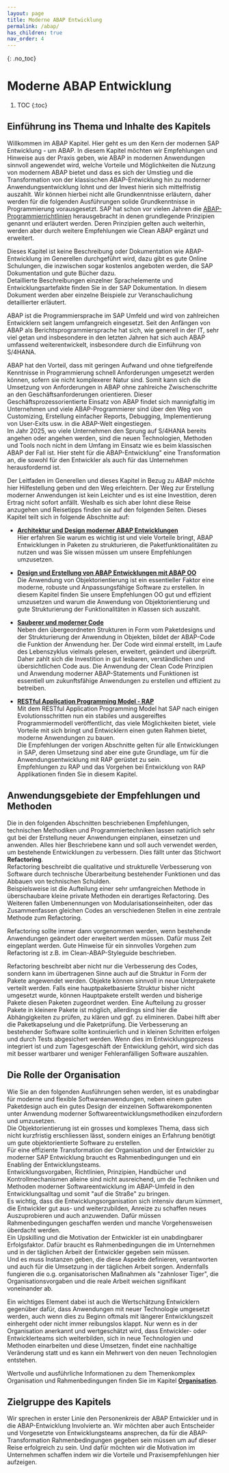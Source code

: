 ```yaml
---
layout: page
title: Moderne ABAP Entwicklung
permalink: /abap/
has_children: true
nav_order: 4
---
```


{: .no_toc}
# Moderne ABAP Entwicklung

1. TOC
{:toc}

## Einführung ins Thema und Inhalte des Kapitels

Willkommen im ABAP Kapitel. Hier geht es um den Kern der modernen SAP Entwicklung - um ABAP.  In diesem Kapitel möchten wir Empfehlungen und Hinweise aus der Praxis geben, wie ABAP in modernen Anwendungen sinnvoll angewendet wird, welche Vorteile und Möglichkeiten die Nutzung von modernem ABAP bietet und dass es sich der Umstieg und die Transformation von der klassischen ABAP-Entwicklung hin zu moderner Anwendungsentwicklung lohnt und der Invest hierin sich mittelfristig auszahlt. Wir können hierbei nicht alle Grundkenntnisse erläutern, daher werden für die folgenden Ausführungen solide Grundkenntnisse in Programmierung vorausgesetzt.
SAP hat schon vor vielen Jahren die [ABAP-Programmierrichtlinien](https://help.sap.com/doc/abapdocu_751_index_htm/7.51/de-DE/abenabap_pgl.htm) herausgebracht in denen grundlegende Prinzipien genannt und erläutert werden. Deren Prinzipien gelten auch weiterhin, werden aber durch weitere Empfehlungen wie Clean ABAP ergänzt und erweitert.  

Dieses Kapitel ist keine Beschreibung oder Dokumentation wie ABAP-Entwicklung im Generellen durchgeführt wird, dazu gibt es gute Online Schulungen, die inzwischen sogar kostenlos angeboten werden, die SAP Dokumentation und gute Bücher dazu.  
Detaillierte Beschreibungen einzelner Sprachelemente und Entwicklungsartefakte finden Sie in der SAP Dokumentation. In diesem Dokument werden aber einzelne Beispiele zur Veranschaulichung detaillierter erläutert.

ABAP ist die Programmiersprache im SAP Umfeld und wird von zahlreichen Entwicklern seit langem umfangreich eingesetzt. Seit den Anfängen von ABAP als Berichtsprogrammiersprache hat sich, wie generell in der IT, sehr viel getan und insbesondere in den letzten Jahren hat sich auch ABAP umfassend weiterentwickelt, insbesondere durch die Einführung von S/4HANA.  

ABAP hat den Vorteil, dass mit geringen Aufwand und ohne tiefgreifende Kenntnisse in Programmierung schnell Anforderungen umgesetzt werden können, sofern sie nicht komplexerer Natur sind. Somit kann sich die Umsetzung von Anforderungen in ABAP ohne zahlreiche Zwischenschritte an den Geschäftsanforderungen orientieren. Dieser Geschäftsprozessorientierte Einsatz von ABAP findet sich  mannigfaltig im Unternehmen und viele ABAP-Programmierer sind über den Weg von Customizing, Erstellung einfacher Reports, Debugging, Implementierung von User-Exits usw. in die ABAP-Welt eingestiegen.  
Im Jahr 2025, wo viele Unternehmen den Sprung auf S/4HANA bereits angehen oder angehen werden, sind die neuen Technologien, Methoden und Tools noch nicht in dem Umfang im Einsatz wie es beim klassischen ABAP der Fall ist. Hier steht für die ABAP-Entwicklung" eine Transformation an, die sowohl für den Entwickler als auch für das Unternehmen herausfordernd ist.

Der Leitfaden im Generellen und dieses Kapitel in Bezug zu ABAP möchte hier Hilfestellung geben und den Weg erleichtern.
Der Weg zur Erstellung moderner Anwendungen ist kein Leichter und es ist eine Investition, deren Ertrag nicht sofort anfällt. Weshalb es sich aber lohnt diese Reise anzugehen und Reisetipps finden sie auf den folgenden Seiten.
Dieses Kapitel teilt sich in folgende Abschnitte auf:

- [**Architektur und Design moderner ABAP Entwicklungen**](/ABAP-Leitfaden/abap/architecture_and_design)  
    Hier erfahren Sie warum es wichtig ist und viele Vorteile bringt, ABAP Entwicklungen in Paketen zu strukturieren, die Paketfunktionalitäten zu nutzen und was Sie wissen müssen um unsere Empfehlungen umzusetzen. 

- [**Design und Erstellung von ABAP Entwicklungen mit ABAP OO**](/ABAP-Leitfaden/abap/software_design_of_object_structur)  
    Die Anwendung von Objektorientierung ist ein essentieller Faktor eine moderne, robuste und Anpassungsfähige Software zu erstellen. In diesem Kapitel finden Sie unsere Empfehlungen OO gut und effizient umzusetzen und warum die Anwendung von Objektorientierung und gute Strukturierung der Funktionalitäten in Klassen sich auszahlt.

- [**Sauberer und moderner Code**](/ABAP-Leitfaden/abap/clean_and_modern_abap)  
    Neben den übergeordneten Strukturen in Form vom Paketdesigns und der Strukturierung der Anwendung in Objekten, bildet der ABAP-Code die Funktion der Anwendung her. Der Code wird einmal erstellt, im Laufe des Lebenszyklus vielmals gelesen, erweitert, geändert und überprüft. Daher zahlt sich die Investition in gut lesbaren, verständlichen und übersichtlichen Code aus. Die Anwendung der Clean Code Prinzipien und Anwendung moderner ABAP-Statements und Funktionen ist essentiell um zukunftsfähige Anwendungen zu erstellen und effizient zu betreiben.

- [**RESTful Application Programming Model - RAP**](/ABAP-Leitfaden/abap/restful_abap)  
    Mit dem RESTful Application Programming Model hat SAP nach einigen Evolutionsschritten nun ein stabiles und ausgereiftes Programmiermodell veröffentlicht, das viele Möglichkeiten bietet, viele Vorteile mit sich bringt und Entwicklern einen guten Rahmen bietet, moderne Anwendungen zu bauen.  
    Die Empfehlungen der vorigen Abschnitte gelten für alle Entwicklungen in SAP, deren Umsetzung sind aber eine gute Grundlage, um für die Anwendungsentwicklung mit RAP gerüstet zu sein.  
    Empfehlungen zu RAP und das Vorgehen bei Entwicklung von RAP Applikationen finden Sie in diesem Kapitel.

## Anwendungsgebiete der Empfehlungen und Methoden

Die in den folgenden Abschnitten beschriebenen Empfehlungen, technischen Methodiken und Programmiertechniken lassen natürlich sehr gut bei der Erstellung neuer Anwendungen einplanen, einsetzen und anwenden. Alles hier Beschriebene kann und soll auch verwendet werden, um bestehende Entwicklungen zu verbessern. Dies fällt unter das Stichwort **Refactoring**.  
Refactoring beschreibt die qualitative und strukturelle Verbesserung von Software durch technische Überarbeitung bestehender Funktionen und das Abbauen von technischen Schulden.  
Beispielsweise ist die Aufteilung einer sehr umfangreichen Methode in überschaubare kleine private Methoden ein derartiges Refactoring. Des Weiteren fallen Umbenennungen von Modularisationseinheiten, oder das Zusammenfassen gleichen Codes an verschiedenen Stellen in eine zentrale Methode zum Refactoring.

Refactoring sollte immer dann vorgenommen werden, wenn bestehende Anwendungen geändert oder erweitert werden müssen. Dafür muss Zeit eingeplant werden. Gute Hinweise für ein sinnvolles Vorgehen zum Refactoring ist z.B. im Clean-ABAP-Styleguide beschrieben.

Refactoring beschreibt aber nicht nur die Verbesserung des Codes, sondern kann im übertragenen Sinne auch auf die Struktur in Form der Pakete angewendet werden. Objekte können sinnvoll in neue Unterpakete verteilt werden. Falls eine hauptpaketbasierte Struktur bisher nicht umgesetzt wurde, können Hauptpakete erstellt werden und bisherige Pakete diesen Paketen zugeordnet werden.  Eine Aufteilung zu grosser Pakete in kleinere Pakete ist möglich, allerdings sind hier die Abhängigkeiten zu prüfen, zu klären und ggf. zu elimineren. Dabei hilft aber die Paketkapselung und die Paketprüfung.
Die Verbesserung an bestehender Software sollte kontinuierlich und in kleinen Schritten erfolgen und durch Tests abgesichert werden. Wenn dies im Entwicklungsprozess integriert ist und zum Tagesgeschäft der Entwicklung gehört, wird sich das mit besser wartbarer und weniger Fehleranfälligen Software auszahlen.

## Die Rolle der Organisation

Wie Sie an den folgenden Ausführungen sehen werden, ist es unabdingbar für moderne und flexible Softwareanwendungen, neben einem guten Paketdesign auch ein gutes Design der einzelnen Softwarekomponenten unter Anwendung moderner Softwareentwicklungsmethodiken einzufordern und umzusetzen.  
Die Objektorientierung ist ein grosses und komplexes Thema, dass sich nicht kurzfristig erschliessen lässt, sondern einiges an Erfahrung benötigt um gute objektorientierte Software zu erstellen.  
Für eine effiziente Transformation der Organisation und der Entwickler zu moderner SAP Entwicklung braucht es Rahmenbedingungen und ein Enabling der Entwicklungsteams.  
Entwicklungsvorgaben, Richtlinien, Prinzipien, Handbücher und Kontrollmechanismen alleine sind nicht ausreichend, um die Techniken und Methoden moderner Softwareentwicklung im ABAP-Umfeld in den Entwicklungsalltag und somit "auf die Straße" zu bringen.  
Es wichtig, dass die Entwicklungsorganisation sich intensiv darum kümmert, die Entwickler gut aus- und weiterzubilden, Anreize zu schaffen neues Auszuprobieren und auch anzuwenden. Dafür müssen Rahmenbedingungen geschaffen werden und manche Vorgehensweisen überdacht werden.  
Ein Upskilling und die Motivation der Entwickler ist ein unabdingbarer Erfolgsfaktor.  Dafür braucht es Rahmenbedingungen die im Unternehmen und in der täglichen Arbeit der Entwickler gegeben sein müssen.  
Und es muss Instanzen geben, die diese Aspekte definieren, verantworten und auch für die Umsetzung in der täglichen Arbeit sorgen. Andernfalls fungieren die o.g. organisatorischen Maßnahmen als "zahnloser Tiger", die Organisationsvorgaben und die reale Arbeit weichen signifikant voneinander ab.

Ein wichtiges Element dabei ist auch die Wertschätzung Entwicklern gegenüber dafür, dass Anwendungen mit neuer Technologie umgesetzt werden, auch wenn dies zu Beginn oftmals mit längerer Entwicklungszeit einhergeht oder nicht immer reibungslos klappt. Nur wenn es in der Organisation anerkannt und wertgeschätzt wird, dass Entwickler- oder Entwicklerteams sich weiterbilden, sich in neue Technologien und Methoden einarbeiten und diese Umsetzen, findet eine nachhaltige Veränderung statt und es kann ein Mehrwert von den neuen Technologien entstehen.

Wertvolle und ausführliche Informationen zu dem Themenkomplex Organisation und Rahmenbedingungen finden Sie im Kapitel [**Organisation**](/ABAP-Leitfaden/organization/index).

## Zielgruppe des Kapitels  
Wir sprechen in erster Linie den Personenkreis der ABAP Entwickler und in die ABAP-Entwicklung Involvierte an. Wir möchten aber auch Entscheider und Vorgesetzte von Entwicklungsteams ansprechen, da für die ABAP-Transformation Rahmenbedingungen gegeben sein müssen um auf dieser Reise erfolgreich zu sein. Und dafür möchten wir die Motivation im Unternehmen schaffen indem wir die Vorteile und Praxisempfehlungen hier aufzeigen.
